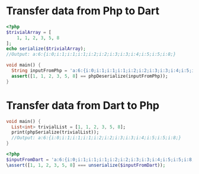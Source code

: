 # Transfer data from Php to Dart

```php
<?php
$trivialArray = [
    1, 1, 2, 3, 5, 8
];
echo serialize($trivialArray);
//Output: a:6:{i:0;i:1;i:1;i:1;i:2;i:2;i:3;i:3;i:4;i:5;i:5;i:8;}
```

```dart
void main() {
  String inputFromPhp = 'a:6:{i:0;i:1;i:1;i:1;i:2;i:2;i:3;i:3;i:4;i:5;i:5;i:8;}';
  assert([1, 1, 2, 3, 5, 8] == phpDeserialize(inputFromPhp));
}
```

# Transfer data from Dart to Php

```dart
void main() {
  List<int> trivialList = [1, 1, 2, 3, 5, 8];
  print(phpSerialize(trivialList));
  //Output: a:6:{i:0;i:1;i:1;i:1;i:2;i:2;i:3;i:3;i:4;i:5;i:5;i:8;}
}
```

```php
<?php
$inputFromDart = 'a:6:{i:0;i:1;i:1;i:1;i:2;i:2;i:3;i:3;i:4;i:5;i:5;i:8;}';
\assert([1, 1, 2, 3, 5, 8] === unserialize($inputFromDart));
```
